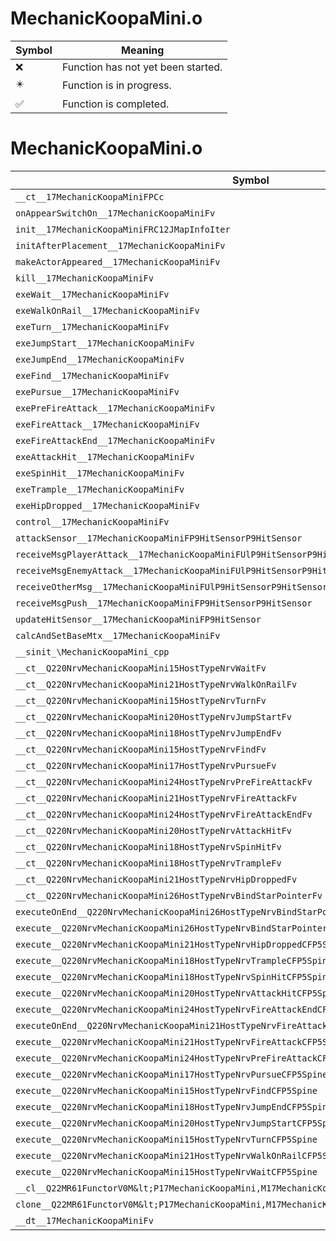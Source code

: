 # MechanicKoopaMini.o
| Symbol | Meaning 
| ------------- | ------------- 
| :x: | Function has not yet been started. 
| :eight_pointed_black_star: | Function is in progress. 
| :white_check_mark: | Function is completed. 


# MechanicKoopaMini.o
| Symbol | Decompiled? |
| ------------- | ------------- |
| `__ct__17MechanicKoopaMiniFPCc` | :x: |
| `onAppearSwitchOn__17MechanicKoopaMiniFv` | :x: |
| `init__17MechanicKoopaMiniFRC12JMapInfoIter` | :x: |
| `initAfterPlacement__17MechanicKoopaMiniFv` | :x: |
| `makeActorAppeared__17MechanicKoopaMiniFv` | :x: |
| `kill__17MechanicKoopaMiniFv` | :x: |
| `exeWait__17MechanicKoopaMiniFv` | :x: |
| `exeWalkOnRail__17MechanicKoopaMiniFv` | :x: |
| `exeTurn__17MechanicKoopaMiniFv` | :x: |
| `exeJumpStart__17MechanicKoopaMiniFv` | :x: |
| `exeJumpEnd__17MechanicKoopaMiniFv` | :x: |
| `exeFind__17MechanicKoopaMiniFv` | :x: |
| `exePursue__17MechanicKoopaMiniFv` | :x: |
| `exePreFireAttack__17MechanicKoopaMiniFv` | :x: |
| `exeFireAttack__17MechanicKoopaMiniFv` | :x: |
| `exeFireAttackEnd__17MechanicKoopaMiniFv` | :x: |
| `exeAttackHit__17MechanicKoopaMiniFv` | :x: |
| `exeSpinHit__17MechanicKoopaMiniFv` | :x: |
| `exeTrample__17MechanicKoopaMiniFv` | :x: |
| `exeHipDropped__17MechanicKoopaMiniFv` | :x: |
| `control__17MechanicKoopaMiniFv` | :x: |
| `attackSensor__17MechanicKoopaMiniFP9HitSensorP9HitSensor` | :x: |
| `receiveMsgPlayerAttack__17MechanicKoopaMiniFUlP9HitSensorP9HitSensor` | :x: |
| `receiveMsgEnemyAttack__17MechanicKoopaMiniFUlP9HitSensorP9HitSensor` | :x: |
| `receiveOtherMsg__17MechanicKoopaMiniFUlP9HitSensorP9HitSensor` | :x: |
| `receiveMsgPush__17MechanicKoopaMiniFP9HitSensorP9HitSensor` | :x: |
| `updateHitSensor__17MechanicKoopaMiniFP9HitSensor` | :x: |
| `calcAndSetBaseMtx__17MechanicKoopaMiniFv` | :x: |
| `__sinit_\MechanicKoopaMini_cpp` | :x: |
| `__ct__Q220NrvMechanicKoopaMini15HostTypeNrvWaitFv` | :x: |
| `__ct__Q220NrvMechanicKoopaMini21HostTypeNrvWalkOnRailFv` | :x: |
| `__ct__Q220NrvMechanicKoopaMini15HostTypeNrvTurnFv` | :x: |
| `__ct__Q220NrvMechanicKoopaMini20HostTypeNrvJumpStartFv` | :x: |
| `__ct__Q220NrvMechanicKoopaMini18HostTypeNrvJumpEndFv` | :x: |
| `__ct__Q220NrvMechanicKoopaMini15HostTypeNrvFindFv` | :x: |
| `__ct__Q220NrvMechanicKoopaMini17HostTypeNrvPursueFv` | :x: |
| `__ct__Q220NrvMechanicKoopaMini24HostTypeNrvPreFireAttackFv` | :x: |
| `__ct__Q220NrvMechanicKoopaMini21HostTypeNrvFireAttackFv` | :x: |
| `__ct__Q220NrvMechanicKoopaMini24HostTypeNrvFireAttackEndFv` | :x: |
| `__ct__Q220NrvMechanicKoopaMini20HostTypeNrvAttackHitFv` | :x: |
| `__ct__Q220NrvMechanicKoopaMini18HostTypeNrvSpinHitFv` | :x: |
| `__ct__Q220NrvMechanicKoopaMini18HostTypeNrvTrampleFv` | :x: |
| `__ct__Q220NrvMechanicKoopaMini21HostTypeNrvHipDroppedFv` | :x: |
| `__ct__Q220NrvMechanicKoopaMini26HostTypeNrvBindStarPointerFv` | :x: |
| `executeOnEnd__Q220NrvMechanicKoopaMini26HostTypeNrvBindStarPointerCFP5Spine` | :x: |
| `execute__Q220NrvMechanicKoopaMini26HostTypeNrvBindStarPointerCFP5Spine` | :x: |
| `execute__Q220NrvMechanicKoopaMini21HostTypeNrvHipDroppedCFP5Spine` | :x: |
| `execute__Q220NrvMechanicKoopaMini18HostTypeNrvTrampleCFP5Spine` | :x: |
| `execute__Q220NrvMechanicKoopaMini18HostTypeNrvSpinHitCFP5Spine` | :x: |
| `execute__Q220NrvMechanicKoopaMini20HostTypeNrvAttackHitCFP5Spine` | :x: |
| `execute__Q220NrvMechanicKoopaMini24HostTypeNrvFireAttackEndCFP5Spine` | :x: |
| `executeOnEnd__Q220NrvMechanicKoopaMini21HostTypeNrvFireAttackCFP5Spine` | :x: |
| `execute__Q220NrvMechanicKoopaMini21HostTypeNrvFireAttackCFP5Spine` | :x: |
| `execute__Q220NrvMechanicKoopaMini24HostTypeNrvPreFireAttackCFP5Spine` | :x: |
| `execute__Q220NrvMechanicKoopaMini17HostTypeNrvPursueCFP5Spine` | :x: |
| `execute__Q220NrvMechanicKoopaMini15HostTypeNrvFindCFP5Spine` | :x: |
| `execute__Q220NrvMechanicKoopaMini18HostTypeNrvJumpEndCFP5Spine` | :x: |
| `execute__Q220NrvMechanicKoopaMini20HostTypeNrvJumpStartCFP5Spine` | :x: |
| `execute__Q220NrvMechanicKoopaMini15HostTypeNrvTurnCFP5Spine` | :x: |
| `execute__Q220NrvMechanicKoopaMini21HostTypeNrvWalkOnRailCFP5Spine` | :x: |
| `execute__Q220NrvMechanicKoopaMini15HostTypeNrvWaitCFP5Spine` | :x: |
| `__cl__Q22MR61FunctorV0M&lt;P17MechanicKoopaMini,M17MechanicKoopaMiniFPCvPv_v&gt;CFv` | :x: |
| `clone__Q22MR61FunctorV0M&lt;P17MechanicKoopaMini,M17MechanicKoopaMiniFPCvPv_v&gt;CFP7JKRHeap` | :x: |
| `__dt__17MechanicKoopaMiniFv` | :x: |
